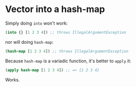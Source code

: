 # Vector into a hash-map

Simply doing `into` won't work:

```clojure
(into {} [1 2 3 4]) ;; throws IllegalArgumentException
```

nor will doing `hash-map`:

```clojure
(hash-map [1 2 3 4]) ;; throws IllegalArgumentException
```

Because `hash-map` is a variadic function, it's better to `apply` it:

```clojure
(apply hash-map [1 2 3 4]) ;; => {1 2 3 4}
```

Works.
